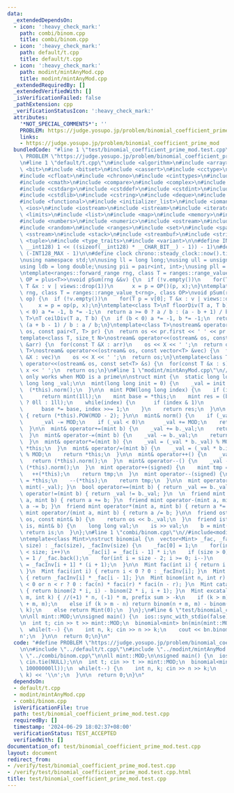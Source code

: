 ```yaml
---
data:
  _extendedDependsOn:
  - icon: ':heavy_check_mark:'
    path: combi/binom.cpp
    title: combi/binom.cpp
  - icon: ':heavy_check_mark:'
    path: default/t.cpp
    title: default/t.cpp
  - icon: ':heavy_check_mark:'
    path: modint/mintAnyMod.cpp
    title: modint/mintAnyMod.cpp
  _extendedRequiredBy: []
  _extendedVerifiedWith: []
  _isVerificationFailed: false
  _pathExtension: cpp
  _verificationStatusIcon: ':heavy_check_mark:'
  attributes:
    '*NOT_SPECIAL_COMMENTS*': ''
    PROBLEM: https://judge.yosupo.jp/problem/binomial_coefficient_prime_mod
    links:
    - https://judge.yosupo.jp/problem/binomial_coefficient_prime_mod
  bundledCode: "#line 1 \"test/binomial_coefficient_prime_mod.test.cpp\"\n#define\
    \ PROBLEM \"https://judge.yosupo.jp/problem/binomial_coefficient_prime_mod\"\n\
    \n#line 1 \"default/t.cpp\"\n#include <algorithm>\n#include <array>\n#include\
    \ <bit>\n#include <bitset>\n#include <cassert>\n#include <cctype>\n#include <cfenv>\n\
    #include <cfloat>\n#include <chrono>\n#include <cinttypes>\n#include <climits>\n\
    #include <cmath>\n#include <compare>\n#include <complex>\n#include <concepts>\n\
    #include <cstdarg>\n#include <cstddef>\n#include <cstdint>\n#include <cstdio>\n\
    #include <cstdlib>\n#include <cstring>\n#include <deque>\n#include <fstream>\n\
    #include <functional>\n#include <initializer_list>\n#include <iomanip>\n#include\
    \ <ios>\n#include <iostream>\n#include <istream>\n#include <iterator>\n#include\
    \ <limits>\n#include <list>\n#include <map>\n#include <memory>\n#include <new>\n\
    #include <numbers>\n#include <numeric>\n#include <ostream>\n#include <queue>\n\
    #include <random>\n#include <ranges>\n#include <set>\n#include <span>\n#include\
    \ <sstream>\n#include <stack>\n#include <streambuf>\n#include <string>\n#include\
    \ <tuple>\n#include <type_traits>\n#include <variant>\n\n#define INT128_MAX (__int128)(((unsigned\
    \ __int128) 1 << ((sizeof(__int128) * __CHAR_BIT__) - 1)) - 1)\n#define INT128_MIN\
    \ (-INT128_MAX - 1)\n\n#define clock chrono::steady_clock::now().time_since_epoch().count()\n\
    \nusing namespace std;\n\nusing ll = long long;\nusing ull = unsigned long long;\n\
    using ldb = long double;\nusing pii = pair<int, int>;\nusing pll = pair<ll, ll>;\n\
    \ntemplate<ranges::forward_range rng, class T = ranges::range_value_t<rng>, class\
    \ OP = plus<T>>\nvoid pSum(rng &&v) {\n  if (!v.empty())\n    for(T p = v[0];\
    \ T &x : v | views::drop(1))\n      x = p = OP()(p, x);\n}\ntemplate<ranges::forward_range\
    \ rng, class T = ranges::range_value_t<rng>, class OP>\nvoid pSum(rng &&v, OP\
    \ op) {\n  if (!v.empty())\n    for(T p = v[0]; T &x : v | views::drop(1))\n \
    \     x = p = op(p, x);\n}\ntemplate<class T>\nT floorDiv(T a, T b) {\n  if (b\
    \ < 0) a *= -1, b *= -1;\n  return a >= 0 ? a / b : (a - b + 1) / b;\n}\ntemplate<class\
    \ T>\nT ceilDiv(T a, T b) {\n  if (b < 0) a *= -1, b *= -1;\n  return a >= 0 ?\
    \ (a + b - 1) / b : a / b;\n}\ntemplate<class T>\nostream& operator<<(ostream&\
    \ os, const pair<T, T> pr) {\n  return os << pr.first << ' ' << pr.second;\n}\n\
    template<class T, size_t N>\nostream& operator<<(ostream& os, const array<T, N>\
    \ &arr) {\n  for(const T &X : arr)\n    os << X << ' ';\n  return os;\n}\ntemplate<class\
    \ T>\nostream& operator<<(ostream& os, const vector<T> &vec) {\n  for(const T\
    \ &X : vec)\n    os << X << ' ';\n  return os;\n}\ntemplate<class T>\nostream&\
    \ operator<<(ostream& os, const set<T> &s) {\n  for(const T &x : s)\n    os <<\
    \ x << ' ';\n  return os;\n}\n#line 1 \"modint/mintAnyMod.cpp\"\n//note: inversion\
    \ only works when MOD is a prime\n\nstruct mint {\n  static long long MOD;\n \
    \ long long _val;\n\n  mint(long long init = 0) {\n    _val = init % MOD;\n  \
    \  (*this).norm();\n  }\n\n  mint POW(long long index) {\n    if (index == 0)\n\
    \      return mint(1ll);\n    mint base = *this;\n    mint res = (base == 0ll\
    \ ? 0ll : 1ll);\n    while(index) {\n      if (index & 1)\n        res *= base;\n\
    \      base *= base, index >>= 1;\n    }\n    return res;\n  }\n\n  mint inv()\
    \ { return (*this).POW(MOD - 2); }\n\n  mint& norm() {\n    if (_val >= MOD)\n\
    \      _val -= MOD;\n    if (_val < 0)\n      _val += MOD;\n    return *this;\n\
    \  }\n\n  mint& operator+=(mint b) {\n    _val += b._val;\n    return (*this).norm();\n\
    \  }\n  mint& operator-=(mint b) {\n    _val -= b._val;\n    return (*this).norm();\n\
    \  }\n  mint& operator*=(mint b) {\n    _val = (_val * b._val) % MOD;\n    return\
    \ *this;\n  }\n  mint& operator/=(mint b) {\n    _val = (_val * b.inv()._val)\
    \ % MOD;\n    return *this;\n  }\n\n  mint& operator++() {\n    _val += 1;\n \
    \   return (*this).norm();\n  }\n  mint& operator--() {\n    _val -= 1;\n    return\
    \ (*this).norm();\n  }\n  mint operator++(signed) {\n    mint tmp = *this;\n \
    \   ++(*this);\n    return tmp;\n  }\n  mint operator--(signed) {\n    mint tmp\
    \ = *this;\n    --(*this);\n    return tmp;\n  }\n\n  mint operator-() { return\
    \ mint(-_val); }\n  bool operator==(mint b) { return _val == b._val; }\n  bool\
    \ operator!=(mint b) { return _val != b._val; }\n  \n  friend mint operator+(mint\
    \ a, mint b) { return a += b; }\n  friend mint operator-(mint a, mint b) { return\
    \ a -= b; }\n  friend mint operator*(mint a, mint b) { return a *= b; }\n  friend\
    \ mint operator/(mint a, mint b) { return a /= b; }\n\n  friend ostream& operator<<(ostream&\
    \ os, const mint& b) {\n    return os << b._val;\n  }\n  friend istream& operator>>(istream&\
    \ is, mint& b) {\n    long long val;\n    is >> val;\n    b = mint(val);\n   \
    \ return is;\n  }\n};\n#line 1 \"combi/binom.cpp\"\n//#include<modint/MontgomeryModInt.cpp>\n\
    \ntemplate<class Mint>\nstruct binomial {\n  vector<Mint> _fac, _facInv;\n  binomial(int\
    \ size) : _fac(size), _facInv(size) {\n    _fac[0] = 1;\n    for(int i = 1; i\
    \ < size; i++)\n      _fac[i] = _fac[i - 1] * i;\n    if (size > 0)\n      _facInv.back()\
    \ = 1 / _fac.back();\n    for(int i = size - 2; i >= 0; i--)\n      _facInv[i]\
    \ = _facInv[i + 1] * (i + 1);\n  }\n\n  Mint fac(int i) { return i < 0 ? 0 : _fac[i];\
    \ }\n  Mint faci(int i) { return i < 0 ? 0 : _facInv[i]; }\n  Mint inv(int i)\
    \ { return _facInv[i] * _fac[i - 1]; }\n  Mint binom(int n, int r) { return r\
    \ < 0 or n < r ? 0 : fac(n) * faci(r) * faci(n - r); }\n  Mint catalan(int i)\
    \ { return binom(2 * i, i) - binom(2 * i, i + 1); }\n  Mint excatalan(int n, int\
    \ m, int k) { //(+1) * n, (-1) * m, prefix sum > -k\n    if (k > m) return binom(n\
    \ + m, m);\n    else if (k > m - n) return binom(n + m, m) - binom(n + m, m -\
    \ k);\n    else return Mint(0);\n  }\n};\n#line 6 \"test/binomial_coefficient_prime_mod.test.cpp\"\
    \n\nll mint::MOD;\n\nsigned main() {\n  ios::sync_with_stdio(false), cin.tie(NULL);\n\
    \n  int t; cin >> t >> mint::MOD;\n  binomial<mint> bn(min(mint::MOD, 10000000ll));\n\
    \  while(t--) {\n    int n, k; cin >> n >> k;\n    cout << bn.binom(n, k) << '\\\
    n';\n  }\n\n  return 0;\n}\n"
  code: "#define PROBLEM \"https://judge.yosupo.jp/problem/binomial_coefficient_prime_mod\"\
    \n\n#include \"../default/t.cpp\"\n#include \"../modint/mintAnyMod.cpp\"\n#include\
    \ \"../combi/binom.cpp\"\n\nll mint::MOD;\n\nsigned main() {\n  ios::sync_with_stdio(false),\
    \ cin.tie(NULL);\n\n  int t; cin >> t >> mint::MOD;\n  binomial<mint> bn(min(mint::MOD,\
    \ 10000000ll));\n  while(t--) {\n    int n, k; cin >> n >> k;\n    cout << bn.binom(n,\
    \ k) << '\\n';\n  }\n\n  return 0;\n}\n"
  dependsOn:
  - default/t.cpp
  - modint/mintAnyMod.cpp
  - combi/binom.cpp
  isVerificationFile: true
  path: test/binomial_coefficient_prime_mod.test.cpp
  requiredBy: []
  timestamp: '2024-06-29 18:02:37+08:00'
  verificationStatus: TEST_ACCEPTED
  verifiedWith: []
documentation_of: test/binomial_coefficient_prime_mod.test.cpp
layout: document
redirect_from:
- /verify/test/binomial_coefficient_prime_mod.test.cpp
- /verify/test/binomial_coefficient_prime_mod.test.cpp.html
title: test/binomial_coefficient_prime_mod.test.cpp
---
```

